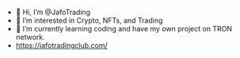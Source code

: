 - 👋 Hi, I’m @JafoTrading
- 👀 I’m interested in Crypto, NFTs, and Trading
- 🌱 I’m currently learning coding and have my own project on TRON network.
- https://jafotradingclub.com/

<!---
JafoTrading/JafoTrading is a ✨ special ✨ repository because its `README.md` (this file) appears on your GitHub profile.
You can click the Preview link to take a look at your changes.
--->
